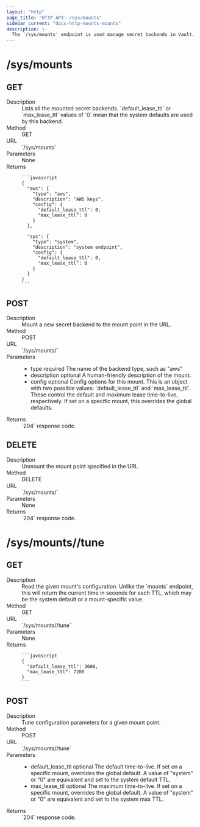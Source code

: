 ```yaml
---
layout: "http"
page_title: "HTTP API: /sys/mounts"
sidebar_current: "docs-http-mounts-mounts"
description: |-
  The '/sys/mounts' endpoint is used manage secret backends in Vault.
---
```


# /sys/mounts

## GET

<dl>
  <dt>Description</dt>
  <dd>
    Lists all the mounted secret backends. `default_lease_ttl`
    or `max_lease_ttl` values of `0` mean that the system
    defaults are used by this backend.
  </dd>

  <dt>Method</dt>
  <dd>GET</dd>

  <dt>URL</dt>
  <dd>`/sys/mounts`</dd>

  <dt>Parameters</dt>
  <dd>
    None
  </dd>

  <dt>Returns</dt>
  <dd>

    ```javascript
    {
      "aws": {
        "type": "aws",
        "description": "AWS keys",
        "config": {
          "default_lease_ttl": 0,
          "max_lease_ttl": 0
        }
      },

      "sys": {
        "type": "system",
        "description": "system endpoint",
        "config": {
          "default_lease_ttl": 0,
          "max_lease_ttl": 0
        }
      }
    }
    ```

  </dd>
</dl>

## POST

<dl>
  <dt>Description</dt>
  <dd>
    Mount a new secret backend to the mount point in the URL.
  </dd>

  <dt>Method</dt>
  <dd>POST</dd>

  <dt>URL</dt>
  <dd>`/sys/mounts/<mount point>`</dd>

  <dt>Parameters</dt>
  <dd>
    <ul>
      <li>
        <span class="param">type</span>
        <span class="param-flags">required</span>
        The name of the backend type, such as "aws"
      </li>
      <li>
        <span class="param">description</span>
        <span class="param-flags">optional</span>
        A human-friendly description of the mount.
      </li>
      <li>
        <span class="param">config</span>
        <span class="param-flags">optional</span>
        Config options for this mount. This is an object with
        two possible values: `default_lease_ttl` and
        `max_lease_ttl`. These control the default and
        maximum lease time-to-live, respectively. If set
        on a specific mount, this overrides the global
        defaults.
      </li>
    </ul>
  </dd>

  <dt>Returns</dt>
  <dd>`204` response code.
  </dd>
</dl>

## DELETE

<dl>
  <dt>Description</dt>
  <dd>
    Unmount the mount point specified in the URL.
  </dd>

  <dt>Method</dt>
  <dd>DELETE</dd>

  <dt>URL</dt>
  <dd>`/sys/mounts/<mount point>`</dd>

  <dt>Parameters</dt>
  <dd>None
  </dd>

  <dt>Returns</dt>
  <dd>`204` response code.
  </dd>
</dl>

# /sys/mounts/<mount point>/tune

## GET

<dl>
  <dt>Description</dt>
  <dd>
    Read the given mount's configuration. Unlike the `mounts`
    endpoint, this will return the current time in seconds for each
    TTL, which may be the system default or a mount-specific value.
  </dd>

  <dt>Method</dt>
  <dd>GET</dd>

  <dt>URL</dt>
  <dd>`/sys/mounts/<mount point>/tune`</dd>

  <dt>Parameters</dt>
  <dd>
    None
  </dd>

  <dt>Returns</dt>
  <dd>

    ```javascript
    {
      "default_lease_ttl": 3600,
      "max_lease_ttl": 7200
    }
    ```

  </dd>
</dl>

## POST

<dl>
  <dt>Description</dt>
  <dd>
    Tune configuration parameters for a given mount point.
  </dd>

  <dt>Method</dt>
  <dd>POST</dd>

  <dt>URL</dt>
  <dd>`/sys/mounts/<mount point>/tune`</dd>

  <dt>Parameters</dt>
  <dd>
    <ul>
      <li>
        <span class="param">default_lease_ttl</span>
        <span class="param-flags">optional</span>
        The default time-to-live. If set on a specific mount,
        overrides the global default. A value of "system" or "0"
        are equivalent and set to the system default TTL.
      </li>
      <li>
        <span class="param">max_lease_ttl</span>
        <span class="param-flags">optional</span>
        The maximum time-to-live. If set on a specific mount,
        overrides the global default. A value of "system" or "0"
        are equivalent and set to the system max TTL.
      </li>
    </ul>
  </dd>

  <dt>Returns</dt>
  <dd>`204` response code.
  </dd>
</dl>

